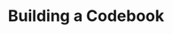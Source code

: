 ---
layout: chapter
title: Building a Codebook
course: workshop

slides:

  - class: title-slide

    content: |

      ![Gather Workshops Logo]([[BASE_URL]]/theme/assets/images/gw_logo.png)

      # Building a Codebook
      _Take a look at codes through history_
      
      
      
  - content: |
  
        ## Semaphore
        
        ![Semaphore Letter R]([[BASE_URL]]/media/images/slidecontent/semaphore-r.png)
        
        With just two flags, how can we send a message?
        
    notes: |
        
        Let's start out easy - have you ever seen flags like this before? 
        
        Surf lifesavers? On the beach during the summer? Swim between the flags?
        
        Yes, they are used for that, but they can also be used to send messages.
        
        
  - content: |
  
      ## Semaphore A B Cs
      
      - ![Semaphore Letter A]([[BASE_URL]]/media/images/slidecontent/semaphore-a.svg){: width="150"}
      - ![Semaphore Letter B]([[BASE_URL]]/media/images/slidecontent/semaphore-b.svg){: width="150"}
      - ![Semaphore Letter C]([[BASE_URL]]/media/images/slidecontent/semaphore-c.svg){: width="150"}
      {: .flex-list }
      
      If this is A, B and C... what is D?
      
    notes: |
    
      So flinging flags around in different directions can make letters,
      but how can we remember which combination goes with each letter?
      
      Lucky for us, semaphore has a few patterns.
      
      Unlucky for us, there are also a few tricks!

      
  - content: |
  
      ## The Sensible Patterns in Semaphore
      
      The first half of the alphabet is reasonably logical:
      
      - <iframe width="250" height="200" src="https://www.youtube.com/embed/EC-3Ql_983c" frameborder="0" allowfullscreen></iframe>
        **A to G:**
        One arm straight down, the other ticking clockwise by 45 degrees for each letter.

      - **H to N:**
        One arm to the bottom right, the other ticking clockwise by 45 degrees. Trick: Skip J!

      - **J:**
        J is one arm straight up, one arm straight left. Weird, I know.
      {: .flex-list }
  
  
  - content: |
  
      ## The Less-Sensible Patterns in Semaphore
      
      The second half of the alphabet, not so logical:
      
      - **O to S:**
        One arm right, the other ticking clockwise.
      - **T to Z:**
        Running out of combinations now, but same pattern.
      - **Ignore Message:**
        Arms at top-right and bottom left, forming a slash symbol.    
      {: .flex-list }


  - content: |

      ## Add Semaphore to your Codebook

      Complete the Semaphore section of your codebook,
      so you can use it for the upcoming challenges.


  - content: |
  
      ## Semaphore Challenge

      ![Semaphore secret message]([[BASE_URL]]/media/images/slidecontent/semaphore-message.jpg)

      Decode the secret message.

        
  - content: |
  
      ## How "big" is semaphore?

      ![The 10 Semaphore flag positions]([[BASE_URL]]/media/images/slidecontent/semaphore-flag-positions.svg){: height="350"}


      That is, how many unique flag combinations are there?


  - content: |

      ## Who actually uses Semaphore?

      **Seamen**
      Widely adopted semaphore in the 1900s, 
      and it is still used for emergency communications. 
         
    notes: |

      Anyone in the Navy or other defence forces should be able to understand flag semaphore.

      Many emergency services people will also be familiar with it.

  
  - content: |
  
      ## Semaphore is great and all but...
      
      **What about long distance?**
      
      Semaphore is great for short-range visual communication, but quite often we want to send messages to people we can't actually see.
      
      
  - content: |
      
      ## Morse Code

      ![Morse Code Comic]([[BASE_URL]]/media/images/slidecontent/morse-code.gif)
      
      Dah-dah dah-dah-dah di-dah-dit di-di-dit dit.
      
      Srsly tho.
      
      
  - content: |
  
      ## Dots and Dashes
      
      All of morse code is made up of dots and dashes,
      which are communicated as long and short beeps.
      
      How do we know which dot and dash combination
      stands for each letter?
      

  - content: |
  
      ## Assigning Letters their Code
      
      eitsanhurdmwgvlfbkopjxczyq
      
    notes: |
    
      Which is longer, a dot or a dash?
      
      If we had to choose which letter should be a dot and which should be a dash out of the letters A and Z, which would be the sensible way to assign them?
      
      Letters used more often should be given shorter codes. This way, all communications are as speedy as possible.


  - content: |
  
      ## Communicating with Morse Code
      _Dots and Dashes_
      
      - ![Dash length equals three dots]([[BASE_URL]]/media/images/slidecontent/dot-and-dash-size.svg){: width="400"}
        A dash is three times 
        as long as a dot
      - ![Gap size equals one dot]([[BASE_URL]]/media/images/slidecontent/dot-dash-gap-size.svg){: width="400"}
      Each dot or dash is separated 
        by a gap the same length as a dot
      {: .flex-list }


  - content: |
  
      ## Communicating with Morse Code
      _Letters and Words_
      
      - ![Letter gap size equals three dots]([[BASE_URL]]/media/images/slidecontent/letter-gap-size.svg){: width="400"}
        Letters are separated by a gap 
        the same length as three dots
      - ![Word gap size equals seven dots]([[BASE_URL]]/media/images/slidecontent/word-gap-size.svg){: width="400"}
        Words are separated by a gap 
        the size of seven dots
      {: .flex-list }
  

  - content: |

      ## Add Morse Code to your Codebook

      Complete the Morse Code section of your codebook,
      so you can use it for the upcoming challenges.



  - content: |

      ## Morse Code Challenge
      
      Decode the secret message: Bunnies Love Chocolate


  - content: |

      ## Morse Code Game

      Listen to the Morse Code 
      and type the letter you hear.

      [Play Now](http://www.kongregate.com/games/dgreisen/morse)

  - content: |
  
      ## How "big" is Morse Code?

      ![Morse Code Tree]([[BASE_URL]]/media/images/slidecontent/morse-code-tree.svg){: height="350"}


      That is, how many unique dot-dash combinations are there?


  - content: |

      ## Morse Code is pretty cool too, but...
      
      **What about storing more complex data?**
      
      Morse Code is great for communicating quickly using words and numbers, but what about if you want to send sound or an image?


  - content: |

      ## Binary Code

      ![Binary XKCD Comic]([[BASE_URL]]/media/images/slidecontent/binary-xkcd.png)

      Hiding messages in bits of data.


  - content: |

      ## How big is a bit?

      At the most basic level, electronic things have two states:

      - ![Light bulb turned off]([[BASE_URL]]/media/images/slidecontent/bulb-off.png){: height="300" }
        **Off**
      - ![Light bulb turned on]([[BASE_URL]]/media/images/slidecontent/bulb-on.png){: height="300" }
        **On**
      {: .flex-list }

      That's a bit.


  - content: |

      ## Representing Bits

      - ![Zero and One]([[BASE_URL]]/media/images/slidecontent/zero-and-one.svg){: width="180" }
        0 and 1
      - ![White and Black]([[BASE_URL]]/media/images/slidecontent/white-and-black.svg){: width="180" }
        White and Black
      - ![Off and On]([[BASE_URL]]/media/images/slidecontent/off-and-on.svg){: width="180" }
        Off and On
      - ![Low and High]([[BASE_URL]]/media/images/slidecontent/low-and-high.svg){: width="180" }
        Low and High
      {: .flex-list }

      We can represent bits in lots of different ways, 
      but they all mean the same thing.


  - content: |

      ## Coding Letters in Binary

      ### A=1, B=2, C=3, D=4...

      How many bits would we need to code
      all of the letters from A to Z?


  - content: |

      ## Binary Combinations

      - ![One bit allows for two states ]([[BASE_URL]]/media/images/slidecontent/one-bit.svg){: height="300" }
        **One Bit**
        Two combinations
      - ![Two bits allow for four combinations ]([[BASE_URL]]/media/images/slidecontent/two-bits.svg){: height="300" }
        **Two Bits**
        Four combinations
      - ![Three bits allow for eight combinations ]([[BASE_URL]]/media/images/slidecontent/three-bits.svg){: height="300" }
        **Three Bits**
        Eight combinations
      {: .flex-list }

      Now can you figure out how many 
      bits we need for 26 letters?


  - content: |

      ## Counting in Binary

      ![Binary numbers 0 to 4]([[BASE_URL]]/media/images/slidecontent/binary-counting.svg)

      Can you see the pattern?


  - content: |

      ## So how big is a bit?

      ![Representing numbers using bits]([[BASE_URL]]/media/images/slidecontent/byte-size.svg)

      It depends on the bit's position!


  - content: |

      ## Add Binary to your Codebook

      Complete the Binary Alphabet section of your codebook,
      so you can use it for the upcoming challenges.


  - content: |

      ## Binary Challenge

      **01000**

      **01111**

      **01010**

      Decode the secret message


  - content: |

      ![Thumbs Up!]([[BASE_URL]]/theme/assets/images/thumbs-up.svg){: height="200"}

      ## Codebook: Complete!

      Okay, now let's put our knowledge to the test...
      [Take me to the next chapter!](decoding.html)

    notes: |

      Okay, now let's put our knowledge to the test...
      

        
---     